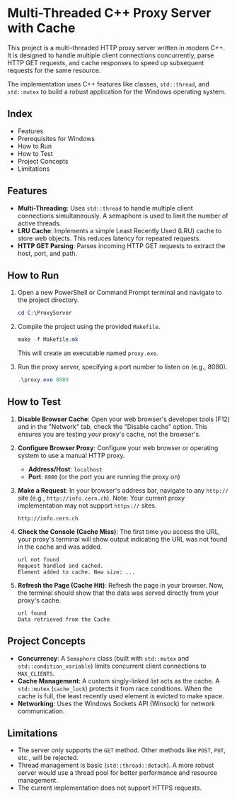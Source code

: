 <h1>Multi-Threaded C++ Proxy Server with Cache</h1>

This project is a multi-threaded HTTP proxy server written in modern C++. It is designed to handle multiple client connections concurrently, parse HTTP GET requests, and cache responses to speed up subsequent requests for the same resource.

The implementation uses C++ features like classes, `std::thread`, and `std::mutex` to build a robust application for the Windows operating system.

## Index

- Features
- Prerequisites for Windows
- How to Run
- How to Test
- Project Concepts
- Limitations

## Features
- **Multi-Threading**: Uses `std::thread` to handle multiple client connections simultaneously. A semaphore is used to limit the number of active threads.
- **LRU Cache**: Implements a simple Least Recently Used (LRU) cache to store web objects. This reduces latency for repeated requests.
- **HTTP GET Parsing**: Parses incoming HTTP GET requests to extract the host, port, and path.


## How to Run

1.  Open a new PowerShell or Command Prompt terminal and navigate to the project directory.
    ```powershell
    cd C:\ProxyServer
    ```
2.  Compile the project using the provided `Makefile`.
    ```powershell
    make -f Makefile.mk
    ```
    This will create an executable named `proxy.exe`.

3.  Run the proxy server, specifying a port number to listen on (e.g., 8080).
    ```powershell
    .\proxy.exe 8080
    ```

## How to Test

1.  **Disable Browser Cache**: Open your web browser's developer tools (F12) and in the "Network" tab, check the "Disable cache" option. This ensures you are testing *your* proxy's cache, not the browser's.
 
2.  **Configure Browser Proxy**: Configure your web browser or operating system to use a manual HTTP proxy.
    *   **Address/Host**: `localhost`
    *   **Port**: `8080` (or the port you are running the proxy on)
 
3.  **Make a Request**: In your browser's address bar, navigate to any `http://` site (e.g., `http://info.cern.ch`). Note: Your current proxy implementation may not support `https://` sites.
    ```
    http://info.cern.ch
    ```
 
4.  **Check the Console (Cache Miss)**: The first time you access the URL, your proxy's terminal will show output indicating the URL was not found in the cache and was added.
    ```
    url not found
    Request handled and cached.
    Element added to cache. New size: ...
    ```

4.  **Refresh the Page (Cache Hit)**: Refresh the page in your browser. Now, the terminal should show that the data was served directly from your proxy's cache.
    ```
    url found
    Data retrieved from the Cache
    ```

## Project Concepts
- **Concurrency**: A `Semaphore` class (built with `std::mutex` and `std::condition_variable`) limits concurrent client connections to `MAX_CLIENTS`.
- **Cache Management**: A custom singly-linked list acts as the cache. A `std::mutex` (`cache_lock`) protects it from race conditions. When the cache is full, the least recently used element is evicted to make space.
- **Networking**: Uses the Windows Sockets API (Winsock) for network communication.

## Limitations
- The server only supports the `GET` method. Other methods like `POST`, `PUT`, etc., will be rejected.
- Thread management is basic (`std::thread::detach`). A more robust server would use a thread pool for better performance and resource management.
- The current implementation does not support HTTPS requests.
